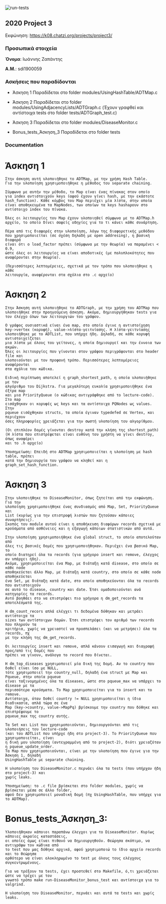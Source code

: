 ![run-tests](../../workflows/run-tests/badge.svg)

## 2020 Project 3

Εκφώνηση: https://k08.chatzi.org/projects/project3/


### Προσωπικά στοιχεία

__Όνομα__: Ιωάννης Ζαπάντης

__Α.Μ.__: sdi1900059

### Ασκήσεις που παραδίδονται

- Άσκηση 1
    Παραδίδεται στο folder modules/UsingHashTable/ADTMap.c

- Άσκηση 2
    Παραδίδεται στο folder modules/UsingAdjacencyLists/ADTGraph.c
    (Έχουν γραφθεί και αντίστοιχα tests στο folder tests/ADTGraph_test.c)

- Άσκηση 3
    Παραδίδεται στο folder modules/DiseaseMonitor.c

- Bonus_tests_Άσκηση_3
    Παραδίδεται στο folder tests


### Documentation

# Άσκηση 1
    Στην άσκηση αυτή υλοποιήθηκε το ADTMap, με την χρήση Hash Table.
    Για την υλοποίηση χρησιμοποιήθηκε η μέθοδος του separate chaining.

    Σύμφωνα με αυτήν την μέθοδο, το Map είναι ένας πίνακας στον οποίο
    για index αντιστοιχούν keys (αφού έχουν γίνει hash, με την εκάστοτε
    hash_function). Κάθε κόμβος του Map περιέχει μία λίστα, στην οποία
    είναι αποθηκευμένα τα MapNodes, των οποίων τα keys hashaρουν στο
    αντίστοιχο index του πίνακα.

    Όλες οι λειτουργίες του Map έχουν υλοποιηθεί σύμφωνα με το ADTMap.h
    αρχείο, το οποίο δίνει σαφείς οδηγίες για το τι κάνει κάθε συνάρτηση.
    
    Πέρα από τις διαφορές στην υλοποίηση, λόγω της διαφορετικής μεθόδου
    που χρησιμοποιείται (σε σχέση δηλαδή με open addresing), η βασική διαφορά
    είναι ότι ο load_factor πρέπει (σύμφωνα με την θεωρία) να παραμένει < 0.9,
    ώστε όλες οι λειτουργίες να είναι αποδοτικές (με πολυπλοκότητες που
    αναφέρονται στην θεωρία).
    
    (Περισσότερες λεπτομέρειες, σχετικά με τον τρόπο που υλοποιήθηκε η κάθε
    λειτουργία, αναφέρονται στα σχόλια στο .c αρχείο)


# Άσκηση 2
    Στην Άσκηση αυτή υλοποιήθηκε το ADTGraph, με την χρήση του ADTMap που
    υλοποιήθηκε στην προηγούμενη άσκηση. Ακόμα, δημιουργήθηκαν tests για
    τον έλεγχο όλων των λειτουργιών του γράφου.

    Ο γράφος ουσιαστικά είναι ένα map, στο οποίο έγινε η αντιστοίχηση
    key->vertex (κορυφή), value->λίστα-γειτνίασης. Η λίστα-γειτνίασης
    υλοποιήθηκε με το ADTList, που υπήρχε ήδη. Δηλαδή, σε κάθε κορυφή αντιστοιχείζεται
    μια λίστα με όλους του γείτονες, η οποία δημιουργεί και την έννοια των ακμών.
    Όλες οι λειτουργίες που γίνονται στον γράφου περιγράφονται στο header file και
    υλοποιούνται με τον προφανή τρόπο. Περισσότερες λεπτομέρειες αναφέρονται
    στα σχόλια του κώδικα.

    Ειδική περίπτωση αποτελεί η graph_shortest_path, η οποία υλοποιήθηκε με τον
    αλγόριθμο του Dijkstra. Για μεγαλύτερη ευκολία χρησιμοποιήθηκε ένα έξτρα map
    και μια PriorityQueue (ο κώδικας αντιγράφθηκε από το lecture-code). Στο map
    εισάχθηκαν οι κορυφές ως keys και τα αντίστοιχα PQNodes ως values. Στην
    pqueue εισάχθηκαν structs, τα οποία έγιναν typedefed σε Vertex, και περιέχουν
    όσες πληροφορίες χρειάζεται για την σωστή υλοποίηση του αλγορίθμου.

    (Οι επιπλέον δομές γίνονται destroy κατά την κλήση της shortest_path)
    (Η λίστα που επιστρέφεται είναι ευθύνη του χρήστη να γίνει destroy, όπως αναφέρει
    και το .h αρχείο)

    Υποσημείωση: Επειδή στο ADTMap χρησιμοποιείται η υλοποίηση με hash table, πρέπει
    κατά την δημιουργία του γράφου να κληθεί και η graph_set_hash_function.


# Άσκηση 3
    Στην υλοποιήθηκε το DiseaseMonitor, όπως ζητείται από την εκφώνηση. Για την
    υλοποίηση χρησιμοποιήθηκε ένας συνδιασμός από Map, Set, PriorityQueue και
    List (κυρίως για την επιστροφή λιστών που ζητούσαν κάποιες συναρτήσεις).
    Σκοπός του module αυτού είναι η αποθήκευση διαφόρων records σχετικά με
    κρούσματα από ασθένειες και η εξαγωγή κάποιων στατιστικών από αυτά.

    Στην υλοποίηση χρησιμοποιήθηκε ένα global struct, το οποίο αποτελούταν από
    όλες τις βασικές δομές που χρησιμοποιήθηκαν. Περιέχει ένα βασικό Map, το
    οποίο διατηρεί όλα τα records (για γρήγορο insert και remove, έλεγχος αν υπάρχει ήδη).
    Ακόμα, χρησιμοποιείται ένα Map, με διάταξη κατά disease, στο οποίο σε κάθε node
    αποθηκεύεται άλλο Map, με διάταξη κατά country, στο οποίο σε κάθε node αποθηκεύεται
    ένα Set, με διάταξη κατά date, στο οποίο αποθηκεύονται όλα τα records που αντιστοιχούν
    σε αυτό το disease, country και date. Έτσι ομαδοποιούνται ανά κατηγορίες τα records.
    Αυτό βοηθάει στο να επιστρέφει πιο γρήγορα η dm_get_records τα αποτελέσματά της.

    Η dm_count_recors απλά ελέγχει τι δεδομένα δόθηκαν και μετράει αντίστοιχα τα
    sizes των αντίστοιχων δομών. Έτσι επιστρέφει τον αριθμό των records που πληρούν τα
    κριτήρια, χωρίς να χρειαστεί να προσπελάσει (και να μετρήσει) όλα τα records, πχ
    με την κλήση της dm_get_records.

    Οι λειτουργίες insert και remove, απλά κάνουν εισαγωγή και διαγραφή προς/από τις δομές που
    πρέπει να γίνουν, ανάλογα το record που δίνεται.

    Η dm_top_diseases χρησιμοποιεί μία δική της δομή. Αν το country που δοθεί είναι ίσο με NULL,
    τότε χρησιμοποιεί την country_null, δηλαδή ένα struct με Map και Pqueue, στην οποία pqueue
    είναι ταξινομημένες όλα τα diseases, ώστε στο pqueue_max να υπάρχει το disease με τα
    περισσότερα κρούσματα. To Map χρησιμοποιείται για το insert και το remove.
    Αντίστοιχα, όταν δοθεί country != NULL χρησιμοποιείται η ίδια διαδικασία, απλά τώρα σε ένα
    Map (key->country, value->MapPq) βρίσκουμε την country που δόθηκε και επιστρέφουμε το
    pqueue_max της country αυτής.

    Τα Set και List που χρησιμοποιούνται, δημιουργούνται από τις υλοποιήσεις του lecture-code
    (και του ADTList που υπήρχε ήδη στο project-3). Το PriorityQueue που χρησιμοποιείται, είναι
    η δική μου υλοποίηση (αντεγραμμένη από το project-2), διότι χρειαζόταν η pqueue_update_order.
    Τα Map που χρησιμοποιούνται, είναι με την υλοποίηση που έγινε για την Άσκηση 1, δηλαδή
    UsingHashTable με separate chaining.

    Η υλοποίηση του DiseaseMonitor.c περνάει όλα τα tests (που υπήρχαν ήδη στο project-3) και
    χωρίς leaks.

    Υποσημείωση: το .c file βρίσκεται στο folder modules, χωρίς να βρίσκεται μέσα σε άλλο folder,
    αφού δεν χρησιμοποιεί μοναδική δομή (πχ UsingHashTable, που υπήρχε για το ADTMap).


# Bonus_tests_Άσκηση_3:
    Υλοποιήθηκαν κάποιοι παραπάνω έλεγχοι για το DiseaseMonitor. Κυρίως κάποιες ακραίες καταστάσεις,
    οι οποίες όμως είναι πιθανό να δημιουργηθούν. Θεώρησα σκόπιμο, να αντιγράψω τον κώδικα από
    το test που μας δόθηκε αρχικά, αφού χρησιμοποιώ το ίδιο αρχείο records και το θεώρησα
    ορθότερο να είναι ολοκληρωμένο το test με όλους τους ελέγχους συγκεντρωμένους.
    
    Για να τρέξουν τα tests, έχει προστεθεί στο Makefile, ό,τι χρειάζεται ώστε να τρέχει με τον
    γνωστό τρόπο make run-DiseaseMonitor_bonus_test και αντίστοιχα για το valgrind.
    
    Η υλοποίηση του DiseaseMonitor, περνάει και αυτά τα tests και χωρίς leaks.
